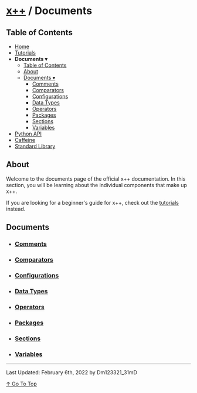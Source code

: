 # [x++](../README.md) / Documents

## Table of Contents

- [Home](../README.md)
- [Tutorials](./tutorials.md)
- **Documents ▾**
    - [Table of Contents](#table-of-contents)
    - [About](#about)
    - [Documents ▾](#documents)
        - [Comments](./documents/comments.md)
        - [Comparators](./documents/comparators.md)
        - [Configurations](./documents/configurations.md)
        - [Data Types](./documents/dataTypes.md)
        - [Operators](./documents/operators.md)
        - [Packages](./documents/packages.md)
        - [Sections](./documents/sections.md)
        - [Variables](./documents/variables.md)
- [Python API](./pythonAPI.md)
- [Caffeine](./caffeine.md)
- [Standard Library](./standardLibrary.md)

## About

Welcome to the documents page of the official x++ documentation. In this section, you will be learning about the individual components that make up x++.

If you are looking for a beginner's guide for x++, check out the [tutorials](./tutorials.md) instead.

## Documents

- ### [Comments](./documents/comments.md)
- ### [Comparators](./documents/comparators.md)
- ### [Configurations](./documents/configurations.md)
- ### [Data Types](./documents/dataTypes.md)
- ### [Operators](./documents/operators.md)
- ### [Packages](./documents/packages.md)
- ### [Sections](./documents/sections.md)
- ### [Variables](./documents/variables.md)

---

Last Updated: February 6th, 2022 by Dm123321_31mD

[↑ Go To Top](#x--documents)